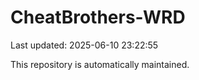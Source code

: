 # CheatBrothers-WRD

Last updated: 2025-06-10 23:22:55

This repository is automatically maintained.

